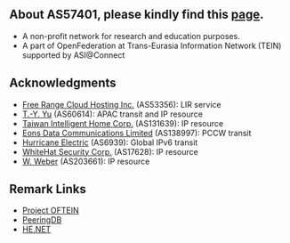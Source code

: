 ## About AS57401, please kindly find this [page](https://peering.oftein.net).
* A non-profit network for research and education purposes.
* A part of OpenFederation at Trans-Eurasia Information Network (TEIN) supported by ASI@Connect

## Acknowledgments
* [Free Range Cloud Hosting Inc.](https://freerangecloud.com/) (AS53356): LIR service
* [T.-Y. Yu](https://network.steveyi.net/) (AS60614): APAC transit and IP resource
* [Taiwan Intelligent Home Corp.](https://www.tih.tw) (AS131639): IP resource
* [Eons Data Communications Limited](#) (AS138997): PCCW transit
* [Hurricane Electric](https://bgp.he.net/) (AS6939): Global IPv6 transit
* [WhiteHat Security Corp.](#) (AS17628): IP resource
* [W. Weber](#) (AS203661): IP resource

## Remark Links
* [Project OFTEIN](https://github.com/OFTEIN-NET)
* [PeeringDB](https://www.peeringdb.com/asn/57401/)  
* [HE.NET](https://bgp.he.net/AS57401)  
